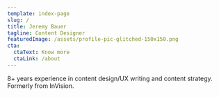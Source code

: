 ```yaml
---
template: index-page
slug: /
title: Jeremy Bauer
tagline: Content Designer
featuredImage: /assets/profile-pic-glitched-150x150.png
cta:
  ctaText: Know more
  ctaLink: /about
---
```

8+ years experience in content design/UX writing and content strategy. Formerly from InVision.
